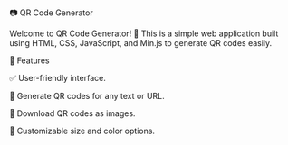 📷 QR Code Generator

Welcome to QR Code Generator! 🔗 This is a simple web application built using HTML, CSS, JavaScript, and Min.js to generate QR codes easily.

📌 Features

✅ User-friendly interface.

🔢 Generate QR codes for any text or URL.

📲 Download QR codes as images.

🎨 Customizable size and color options.
